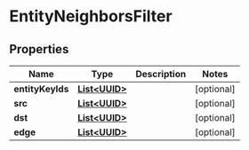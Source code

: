 

# EntityNeighborsFilter

## Properties

Name | Type | Description | Notes
------------ | ------------- | ------------- | -------------
**entityKeyIds** | [**List&lt;UUID&gt;**](UUID.md) |  |  [optional]
**src** | [**List&lt;UUID&gt;**](UUID.md) |  |  [optional]
**dst** | [**List&lt;UUID&gt;**](UUID.md) |  |  [optional]
**edge** | [**List&lt;UUID&gt;**](UUID.md) |  |  [optional]




